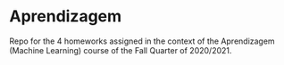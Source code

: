 # Aprendizagem

Repo for the 4 homeworks assigned in the context of the Aprendizagem (Machine Learning) course of the Fall Quarter of 2020/2021.
